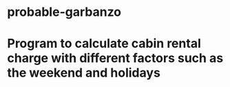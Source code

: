 # probable-garbanzo

# Program to calculate cabin rental charge with different factors such as the weekend and holidays
